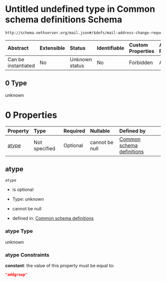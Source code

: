# Untitled undefined type in Common schema definitions Schema

```txt
http://schema.nethserver.org/mail.json#/$defs/mail-address-change-request/oneOf/3/allOf/0
```



| Abstract            | Extensible | Status         | Identifiable | Custom Properties | Additional Properties | Access Restrictions | Defined In                                      |
| :------------------ | :--------- | :------------- | :----------- | :---------------- | :-------------------- | :------------------ | :---------------------------------------------- |
| Can be instantiated | No         | Unknown status | No           | Forbidden         | Allowed               | none                | [mail.json\*](mail.json "open original schema") |

## 0 Type

unknown

# 0 Properties

| Property        | Type          | Required | Nullable       | Defined by                                                                                                                                                                                                          |
| :-------------- | :------------ | :------- | :------------- | :------------------------------------------------------------------------------------------------------------------------------------------------------------------------------------------------------------------ |
| [atype](#atype) | Not specified | Optional | cannot be null | [Common schema definitions](mail-defs-mail-address-change-request-oneof-3-allof-0-properties-atype.md "http://schema.nethserver.org/mail.json#/$defs/mail-address-change-request/oneOf/3/allOf/0/properties/atype") |

## atype



`atype`

* is optional

* Type: unknown

* cannot be null

* defined in: [Common schema definitions](mail-defs-mail-address-change-request-oneof-3-allof-0-properties-atype.md "http://schema.nethserver.org/mail.json#/$defs/mail-address-change-request/oneOf/3/allOf/0/properties/atype")

### atype Type

unknown

### atype Constraints

**constant**: the value of this property must be equal to:

```json
"addgroup"
```
